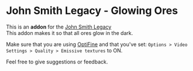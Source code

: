 # John Smith Legacy - Glowing Ores
This is an **addon** for the [John Smith Legacy](https://www.johnsmithlegacy.co.uk/)    
This addon makes it so that all ores glow in the dark.

Make sure that you are using [OptiFine](https://optifine.net/home) and that you've set: `Options > Video Settings > Quality > Emissive textures` to ON.

Feel free to give suggestions or feedback.